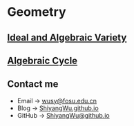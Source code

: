 # Geometry

## [Ideal and Algebraic Variety](https://shiyangwu.github.io/Blog/Geometry/IdealAndAlgebraicVariety)

## [Algebraic Cycle](https://shiyangwu.github.io/Blog/Geometry/AlgebraicCycle)

## Contact me

* Email -> <wusy@fosu.edu.cn>
* Blog -> [ShiyangWu.github.io](https://shiyangwu.github.io/)
* GitHub -> [ShiyangWu@github.io](https://github.com/ShiyangWu/ShiyangWu.github.io/blob/master/README.md)
